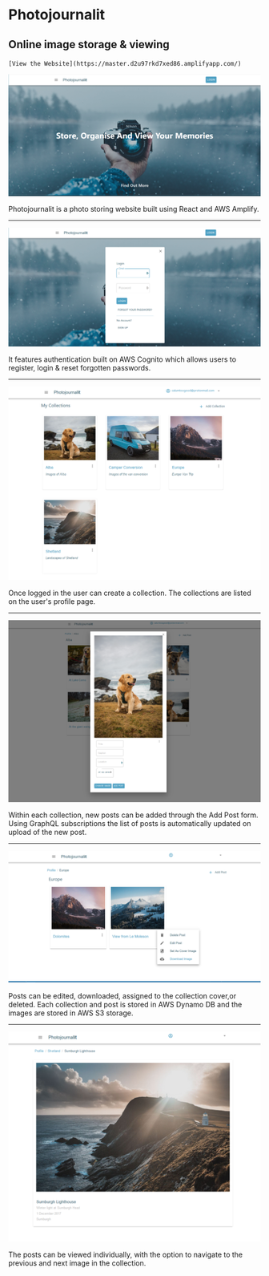 # Photojournalit
## Online image storage & viewing

 	[View the Website](https://master.d2u97rkd7xed86.amplifyapp.com/)

![Home Page](example_images/pj_home.PNG)

Photojournalit is a photo storing website built using React and AWS Amplify.

---

![Login Page](example_images/pj_login.PNG)

It features authentication built on AWS Cognito which allows users to register, login & reset forgotten passwords.

---

![Collections Page](example_images/pj_collections.PNG)

Once logged in the user can create a collection.  The collections are listed on the user's profile page.

---

![Posts Page](example_images/pj_addPost.PNG)

Within each collection, new posts can be added through the Add Post form. Using GraphQL subscriptions the list of posts is automatically updated on upload of the new post.

---

![Post Options](example_images/pj_postOptions.PNG)

Posts can be edited, downloaded, assigned to the collection cover,or deleted.  Each collection and post is stored in AWS Dynamo DB and the images are stored in AWS S3 storage.

---

![Post Detail](example_images/pj_post.PNG)

The posts can be viewed individually, with the option to navigate to the previous and next image in the collection.


